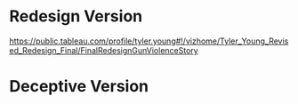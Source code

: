 # Redesign Version
<https://public.tableau.com/profile/tyler.young#!/vizhome/Tyler_Young_Revised_Redesign_Final/FinalRedesignGunViolenceStory>



# Deceptive Version




